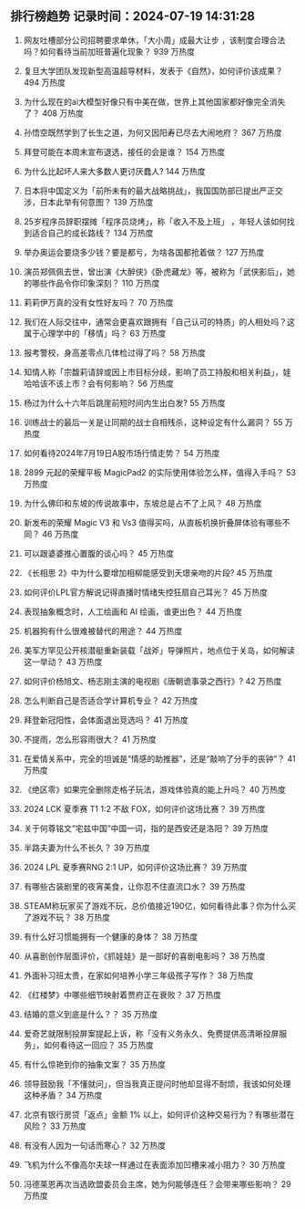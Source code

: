 
## 排行榜趋势 记录时间：2024-07-19 14:31:28
  
  1. 网友吐槽部分公司招聘要求单休，「大小周」成最大让步 ，该制度合理合法吗？如何看待当前加班普遍化现象？ 939 万热度
    
  2. 复旦大学团队发现新型高温超导材料，发表于《自然》，如何评价该成果？ 494 万热度
    
  3. 为什么现在的ai大模型好像只有中美在做，世界上其他国家都好像完全消失了？ 408 万热度
    
  4. 孙悟空既然学到了长生之道，为何又因阳寿已尽去大闹地府？ 367 万热度
    
  5. 拜登可能在本周末宣布退选，接任的会是谁？ 154 万热度
    
  6. 为什么比起坏人来大多数人更讨厌蠢人? 144 万热度
    
  7. 日本将中国定义为「前所未有的最大战略挑战」，我国国防部已提出严正交涉，日本此举有何意图？ 139 万热度
    
  8. 25岁程序员辞职摆摊「程序员烧烤」，称「收入不及上班」 ，年轻人该如何找到适合自己的成长路线？ 134 万热度
    
  9. 举办奥运会要烧多少钱？要是都亏，为啥各国都抢着做？ 127 万热度
    
  10. 演员郑佩佩去世，曾出演《大醉侠》《卧虎藏龙》等，被称为「武侠影后」，她的哪些作品令你印象深刻？ 110 万热度
    
  11. 莉莉伊万真的没有女性好友吗？ 70 万热度
    
  12. 我们在人际交往中，通常会更喜欢跟拥有「自己认可的特质」的人相处吗？这属于心理学中的「移情」吗？ 63 万热度
    
  13. 报考警校，身高差零点几体检过得了吗？ 58 万热度
    
  14. 知情人称「宗馥莉请辞或因上市目标分歧，影响了员工持股和相关利益」，娃哈哈该不该上市？会有何影响？ 56 万热度
    
  15. 杨过为什么十六年后跳崖前短时间内生出白发? 55 万热度
    
  16. 训练战士的最后一关是让同期的战士自相残杀，这种设定有什么漏洞？ 55 万热度
    
  17. 如何看待2024年7月19日A股市场行情走势？ 54 万热度
    
  18. 2899 元起的荣耀平板 MagicPad2 的实际使用体验怎么样，值得入手吗？ 53 万热度
    
  19. 为什么佛印和东坡的传说故事中，东坡总是占不了上风？ 48 万热度
    
  20. 新发布的荣耀 Magic V3 和 Vs3 值得买吗，从直板机换折叠屏体验有哪些不同？ 46 万热度
    
  21. 可以跟婆婆推心置腹的谈心吗？ 45 万热度
    
  22. 《长相思 2》中为什么要增加相柳能感受到夭璟亲吻的片段? 45 万热度
    
  23. 如何评价LPL官方解说记得直播时情绪失控狂扇自己耳光？ 45 万热度
    
  24. 表现抽象概念时，人工绘画和 AI 绘画，谁更出色？ 44 万热度
    
  25. 机器狗有什么很难被替代的用途？ 44 万热度
    
  26. 美军方罕见公开核潜艇重新装载「战斧」导弹照片，地点位于关岛，如何解读这一举动？ 43 万热度
    
  27. 如何评价杨旭文、杨志刚主演的电视剧《唐朝诡事录之西行》? 42 万热度
    
  28. 怎么判断自己是否适合学计算机专业？ 42 万热度
    
  29. 拜登新冠阳性，会体面退出竞选吗？ 41 万热度
    
  30. 不提雨，怎么形容雨很大？ 41 万热度
    
  31. 在爱情关系中，完全的坦诚是“情感的助推器”，还是“敲响了分手的丧钟”？ 41 万热度
    
  32. 《绝区零》如果完全删除走格子玩法，游戏体验真的能上升吗？ 40 万热度
    
  33. 2024 LCK 夏季赛 T1 1:2 不敌 FOX，如何评价这场比赛？ 39 万热度
    
  34. 关于何尊铭文“宅兹中国”中国一词，指的是西安还是洛阳？ 39 万热度
    
  35. 半路夫妻为什么不长久？ 39 万热度
    
  36. 2024 LPL 夏季赛RNG 2:1 UP，如何评价这场比赛？ 39 万热度
    
  37. 有哪些古装剧里的夜宵美食，让你忍不住直流口水？ 39 万热度
    
  38. STEAM称玩家买了游戏不玩，总价值接近190亿，如何看待此事？你为什么买了游戏不玩？ 38 万热度
    
  39. 有什么好习惯能拥有一个健康的身体？ 38 万热度
    
  40. 从喜剧创作层面评价，《抓娃娃》是一部好的喜剧电影吗？ 38 万热度
    
  41. 外面补习班太贵，在家如何培养小学三年级孩子写作？ 38 万热度
    
  42. 《红楼梦》中哪些细节映射着贾府正在衰败？ 37 万热度
    
  43. 结婚的意义到底是什么？？ 35 万热度
    
  44. 爱奇艺就限制投屏案提起上诉，称「没有义务永久、免费提供高清晰投屏服务」，如何看待这一回应？ 35 万热度
    
  45. 有什么惊艳到你的抽象文案？ 35 万热度
    
  46. 领导鼓励我「不懂就问」，但当我真正提问时他却显得不耐烦，我该如何处理这种矛盾？ 34 万热度
    
  47. 北京有银行房贷「返点」金额 1% 以上，如何评价这种交易行为？有哪些潜在风险？ 33 万热度
    
  48. 有没有人因为一句话而寒心？ 32 万热度
    
  49. 飞机为什么不像高尔夫球一样通过在表面添加凹槽来减小阻力？ 30 万热度
    
  50. 冯德莱恩再次当选欧盟委员会主席，她为何能够连任？会带来哪些影响？ 29 万热度
    